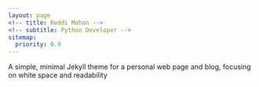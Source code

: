 ```yaml
---
layout: page
<!-- title: Reddi Mohan -->
<!-- subtitle: Python Developer -->
sitemap:
  priority: 0.9
---
```


<!-- <img src="{{ '/assets/img/pudhina.jpg' | prepend: site.baseurl }}" id="about-img"> -->

<div id="describe-text">
	<p>A simple, minimal Jekyll theme for a personal web page and blog, focusing on white space and readability</p>
</div>
